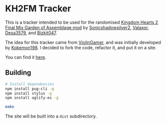 # KH2FM Tracker

This is a tracker intended to be used for the randomised [Kingdom Hearts 2 Final Mix Garden of Assemblage mod](https://docs.google.com/document/d/1GYjEnrM_TIk7qyO75clPLYD-_nP5wTR7K6SE-Wn-QCg/edit) by [Sonicshadowsilver2](https://twitter.com/Sonicshadowsil2), [Valaxor](https://twitter.com/valaxor), [Desa3579](https://twitter.com/desa3579), and [Bizkit047](https://twitter.com/Bizkit047).

The idea for this tracker came from [ViolinGamer](https://twitter.com/ViolinGamer), and was initially developed by [Kokemon198](https://twitter.com/jorgeoviedo1998). I decided to fork the code, refactor it, and put it on a site.

You can find it [here](https://zaxutic.github.io/kh2fm-rando-tracker/).

## Building

```sh
# Install dependencies
npm install pug-cli -g
npm install stylus -g
npm install uglify-es -g
```

```sh
make
```

The site will be built into a `dist` subdirectory.
